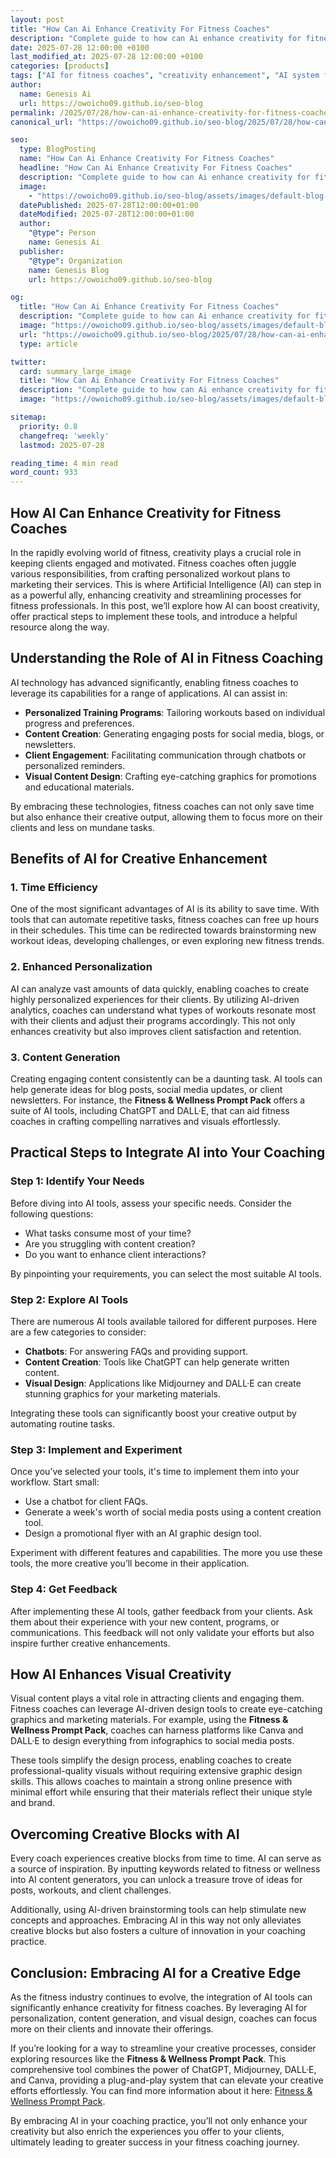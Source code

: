 ```yaml
---
layout: post
title: "How Can Ai Enhance Creativity For Fitness Coaches"
description: "Complete guide to how can Ai enhance creativity for fitness coaches."
date: 2025-07-28 12:00:00 +0100
last_modified_at: 2025-07-28 12:00:00 +0100
categories: [products]
tags: ["AI for fitness coaches", "creativity enhancement", "AI system for wellness", "ChatGPT for fitness", "Midjourney for coaches", "DALL\u00b7E for creativity", "Canva for fitness", "AI technology for coaches", "fitness coaching innovation", "AI tools for creativity"]
author: 
  name: Genesis Ai
  url: https://owoicho09.github.io/seo-blog
permalink: /2025/07/28/how-can-ai-enhance-creativity-for-fitness-coaches/
canonical_url: "https://owoicho09.github.io/seo-blog/2025/07/28/how-can-ai-enhance-creativity-for-fitness-coaches/"

seo:
  type: BlogPosting
  name: "How Can Ai Enhance Creativity For Fitness Coaches"
  headline: "How Can Ai Enhance Creativity For Fitness Coaches"
  description: "Complete guide to how can Ai enhance creativity for fitness coaches."
  image: 
    - "https://owoicho09.github.io/seo-blog/assets/images/default-blog-image.jpg"
  datePublished: 2025-07-28T12:00:00+01:00
  dateModified: 2025-07-28T12:00:00+01:00
  author:
    "@type": Person
    name: Genesis Ai
  publisher:
    "@type": Organization
    name: Genesis Blog
    url: https://owoicho09.github.io/seo-blog

og:
  title: "How Can Ai Enhance Creativity For Fitness Coaches"
  description: "Complete guide to how can Ai enhance creativity for fitness coaches."
  image: "https://owoicho09.github.io/seo-blog/assets/images/default-blog-image.jpg"
  url: "https://owoicho09.github.io/seo-blog/2025/07/28/how-can-ai-enhance-creativity-for-fitness-coaches/"
  type: article

twitter:
  card: summary_large_image
  title: "How Can Ai Enhance Creativity For Fitness Coaches"
  description: "Complete guide to how can Ai enhance creativity for fitness coaches."
  image: "https://owoicho09.github.io/seo-blog/assets/images/default-blog-image.jpg"

sitemap:
  priority: 0.8
  changefreq: 'weekly'
  lastmod: 2025-07-28

reading_time: 4 min read
word_count: 933
---
```


## How AI Can Enhance Creativity for Fitness Coaches

In the rapidly evolving world of fitness, creativity plays a crucial role in keeping clients engaged and motivated. Fitness coaches often juggle various responsibilities, from crafting personalized workout plans to marketing their services. This is where Artificial Intelligence (AI) can step in as a powerful ally, enhancing creativity and streamlining processes for fitness professionals. In this post, we’ll explore how AI can boost creativity, offer practical steps to implement these tools, and introduce a helpful resource along the way.

## Understanding the Role of AI in Fitness Coaching

AI technology has advanced significantly, enabling fitness coaches to leverage its capabilities for a range of applications. AI can assist in:

- **Personalized Training Programs**: Tailoring workouts based on individual progress and preferences.
- **Content Creation**: Generating engaging posts for social media, blogs, or newsletters.
- **Client Engagement**: Facilitating communication through chatbots or personalized reminders.
- **Visual Content Design**: Crafting eye-catching graphics for promotions and educational materials.

By embracing these technologies, fitness coaches can not only save time but also enhance their creative output, allowing them to focus more on their clients and less on mundane tasks.

## Benefits of AI for Creative Enhancement

### 1. Time Efficiency

One of the most significant advantages of AI is its ability to save time. With tools that can automate repetitive tasks, fitness coaches can free up hours in their schedules. This time can be redirected towards brainstorming new workout ideas, developing challenges, or even exploring new fitness trends.

### 2. Enhanced Personalization

AI can analyze vast amounts of data quickly, enabling coaches to create highly personalized experiences for their clients. By utilizing AI-driven analytics, coaches can understand what types of workouts resonate most with their clients and adjust their programs accordingly. This not only enhances creativity but also improves client satisfaction and retention.

### 3. Content Generation

Creating engaging content consistently can be a daunting task. AI tools can help generate ideas for blog posts, social media updates, or client newsletters. For instance, the **Fitness & Wellness Prompt Pack** offers a suite of AI tools, including ChatGPT and DALL·E, that can aid fitness coaches in crafting compelling narratives and visuals effortlessly. 

## Practical Steps to Integrate AI into Your Coaching

### Step 1: Identify Your Needs

Before diving into AI tools, assess your specific needs. Consider the following questions:

- What tasks consume most of your time?
- Are you struggling with content creation?
- Do you want to enhance client interactions?

By pinpointing your requirements, you can select the most suitable AI tools.

### Step 2: Explore AI Tools

There are numerous AI tools available tailored for different purposes. Here are a few categories to consider:

- **Chatbots**: For answering FAQs and providing support.
- **Content Creation**: Tools like ChatGPT can help generate written content.
- **Visual Design**: Applications like Midjourney and DALL·E can create stunning graphics for your marketing materials.

Integrating these tools can significantly boost your creative output by automating routine tasks.

### Step 3: Implement and Experiment

Once you’ve selected your tools, it's time to implement them into your workflow. Start small:

- Use a chatbot for client FAQs.
- Generate a week's worth of social media posts using a content creation tool.
- Design a promotional flyer with an AI graphic design tool.

Experiment with different features and capabilities. The more you use these tools, the more creative you’ll become in their application.

### Step 4: Get Feedback

After implementing these AI tools, gather feedback from your clients. Ask them about their experience with your new content, programs, or communications. This feedback will not only validate your efforts but also inspire further creative enhancements.

## How AI Enhances Visual Creativity

Visual content plays a vital role in attracting clients and engaging them. Fitness coaches can leverage AI-driven design tools to create eye-catching graphics and marketing materials. For example, using the **Fitness & Wellness Prompt Pack**, coaches can harness platforms like Canva and DALL·E to design everything from infographics to social media posts.

These tools simplify the design process, enabling coaches to create professional-quality visuals without requiring extensive graphic design skills. This allows coaches to maintain a strong online presence with minimal effort while ensuring that their materials reflect their unique style and brand.

## Overcoming Creative Blocks with AI

Every coach experiences creative blocks from time to time. AI can serve as a source of inspiration. By inputting keywords related to fitness or wellness into AI content generators, you can unlock a treasure trove of ideas for posts, workouts, and client challenges. 

Additionally, using AI-driven brainstorming tools can help stimulate new concepts and approaches. Embracing AI in this way not only alleviates creative blocks but also fosters a culture of innovation in your coaching practice.

## Conclusion: Embracing AI for a Creative Edge

As the fitness industry continues to evolve, the integration of AI tools can significantly enhance creativity for fitness coaches. By leveraging AI for personalization, content generation, and visual design, coaches can focus more on their clients and innovate their offerings.

If you’re looking for a way to streamline your creative processes, consider exploring resources like the **Fitness & Wellness Prompt Pack**. This comprehensive tool combines the power of ChatGPT, Midjourney, DALL·E, and Canva, providing a plug-and-play system that can elevate your creative efforts effortlessly. You can find more information about it here: [Fitness & Wellness Prompt Pack](https://genesisprompts.gumroad.com/l/hehkde).

By embracing AI in your coaching practice, you’ll not only enhance your creativity but also enrich the experiences you offer to your clients, ultimately leading to greater success in your fitness coaching journey.